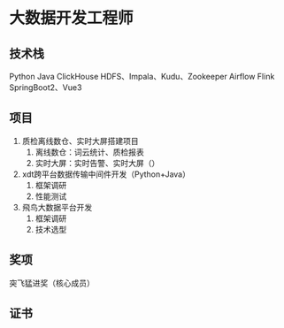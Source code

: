 # 大数据开发工程师


## 技术栈
Python
Java
ClickHouse
HDFS、Impala、Kudu、Zookeeper
Airflow
Flink
SpringBoot2、Vue3


## 项目

1. 质检离线数仓、实时大屏搭建项目
	1. 离线数仓：词云统计、质检报表
	2. 实时大屏：实时告警、实时大屏（）
2. xdt跨平台数据传输中间件开发（Python+Java）
	1. 框架调研
	2. 性能测试
3. 飛鸟大数据平台开发
	1. 框架调研
	2. 技术选型


## 奖项

突飞猛进奖（核心成员）


## 证书
